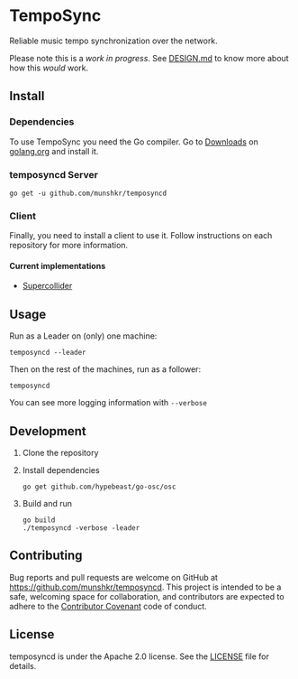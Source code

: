 # TempoSync

Reliable music tempo synchronization over the network.

Please note this is a *work in progress*. See [DESIGN.md](DESIGN.md) to know
more about how this *would* work.

## Install

### Dependencies

To use TempoSync you need the Go compiler. Go to [Downloads](https://golang.org/dl/)
on [golang.org](golang.org) and install it.

### temposyncd Server

```
go get -u github.com/munshkr/temposyncd
```
### Client

Finally, you need to install a client to use it.
Follow instructions on each repository for more information.

#### Current implementations
* [Supercollider](https://github.com/munshkr/temposync-sc)

## Usage

Run as a Leader on (only) one machine:

```
temposyncd --leader
```

Then on the rest of the machines, run as a follower:

```
temposyncd
```

You can see more logging information with `--verbose`

## Development

1. Clone the repository
2. Install dependencies

   ```
   go get github.com/hypebeast/go-osc/osc
   ```
   
3. Build and run

   ```
   go build
   ./temposyncd -verbose -leader
   ```

## Contributing

Bug reports and pull requests are welcome on GitHub at
https://github.com/munshkr/temposyncd. This project is intended to be a safe,
welcoming space for collaboration, and contributors are expected to adhere to
the [Contributor Covenant](http://contributor-covenant.org) code of conduct.

## License

temposyncd  is under the Apache 2.0 license. See the [LICENSE](LICENSE) file
for details.
